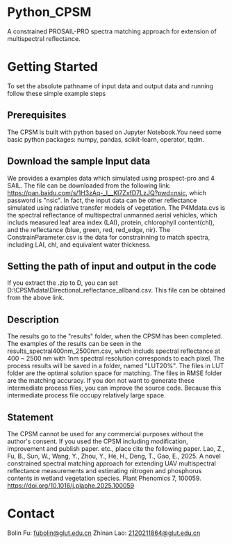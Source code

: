 # Python_CPSM
A constrained PROSAIL-PRO spectra matching approach for extension of multispectral reflectance.

# Getting Started
To set the absolute pathname of input data and output data and running follow these simple example steps

## Prerequisites
 The CPSM is built with python based on Jupyter Notebook.You need some basic python packages: numpy, pandas, scikit-learn, operator, tqdm.

## Download the sample Input data
We provides a examples data which simulated using prospect-pro and 4 SAIL. The file can be downloaded from the following link: https://pan.baidu.com/s/1H3zAq-_I__Kl7ZxfD7LzJQ?pwd=nsic, which password is "nsic". In fact, the input data can be other reflectance simulated using radiative transfer models of vegetation. The P4Mdata.cvs is the spectral reflectance of multispectral unmanned aerial vehicles, which includs measured leaf area index (LAI), protein, chlorophyll content(chl), and the reflectance (blue, green, red, red_edge, nir). The ConstrainParameter.csv is the data for constrainning to match spectra, including LAI, chl, and equivalent water thickness.

## Setting the path of input and output in the code
If you extract the .zip to D, you can set D:\CPSM\data\Directional_reflectance_allband.csv. This file can be obtained from the above link.

## Description
The results go to the "results" folder, when the CPSM has been completed. The examples of the results can be seen in the results_spectral400nm_2500nm.csv, which includs spectral reflectance at 400 ~ 2500 nm with 1nm spectral resolution corresponds to each pixel. The process results will be saved in a folder, named "LUT20%". The files in LUT folder are the optimal solution space for matching. The files in RMSE folder are the matching accuracy. If you don not want to generate these intermediate process files, you can improve the source code. Because this intermediate process file occupy relatively large space.

## Statement
The CPSM cannot be used for any commercial purposes without the author's consent. If you used the CPSM including modification, improvement and publish paper. etc., place cite the following paper. 
Lao, Z., Fu, B., Sun, W., Wang, Y., Zhou, Y., He, H., Deng, T., Gao, E., 2025. A novel constrained spectral matching approach for extending UAV multispectral reflectance measurements and estimating nitrogen and phosphorus contents in wetland vegetation species. Plant Phenomics 7, 100059. https://doi.org/10.1016/j.plaphe.2025.100059

# Contact
Bolin Fu: fubolin@glut.edu.cn
Zhinan Lao: 2120211864@glut.edu.cn
